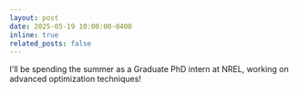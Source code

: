 ```yaml
---
layout: post
date: 2025-05-19 10:00:00-0400
inline: true
related_posts: false
---
```


I'll be spending the summer as a Graduate PhD intern at NREL, working on advanced optimization techniques!
